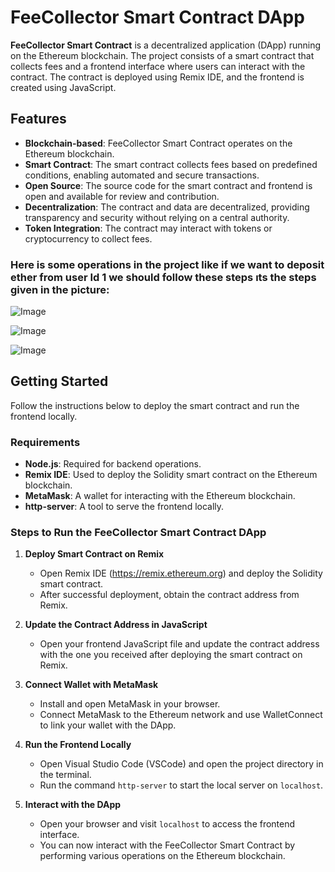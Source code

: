 # FeeCollector Smart Contract DApp

**FeeCollector Smart Contract** is a decentralized application (DApp) running on the Ethereum blockchain. The project consists of a smart contract that collects fees and a frontend interface where users can interact with the contract. The contract is deployed using Remix IDE, and the frontend is created using JavaScript.

## Features

- **Blockchain-based**: FeeCollector Smart Contract operates on the Ethereum blockchain.
- **Smart Contract**: The smart contract collects fees based on predefined conditions, enabling automated and secure transactions.
- **Open Source**: The source code for the smart contract and frontend is open and available for review and contribution.
- **Decentralization**: The contract and data are decentralized, providing transparency and security without relying on a central authority.
- **Token Integration**: The contract may interact with tokens or cryptocurrency to collect fees.



### Here is some operations in the project like if we want to deposit ether from user Id 1 we should follow these steps ıts the steps given in the picture:

![Image](https://github.com/user-attachments/assets/1bdc495f-1bb2-465f-85b5-8a7a919ad4ee)

![Image](https://github.com/user-attachments/assets/602d93da-1c8d-4165-acb4-2a0084fb91d3)

![Image](https://github.com/user-attachments/assets/c0492f20-2b94-4278-9b90-8aa87b9804d2)  


## Getting Started

Follow the instructions below to deploy the smart contract and run the frontend locally.

### Requirements

- **Node.js**: Required for backend operations.
- **Remix IDE**: Used to deploy the Solidity smart contract on the Ethereum blockchain.
- **MetaMask**: A wallet for interacting with the Ethereum blockchain.
- **http-server**: A tool to serve the frontend locally.

### Steps to Run the FeeCollector Smart Contract DApp

1. **Deploy Smart Contract on Remix**
   - Open Remix IDE (https://remix.ethereum.org) and deploy the Solidity smart contract.
   - After successful deployment, obtain the contract address from Remix.

2. **Update the Contract Address in JavaScript**
   - Open your frontend JavaScript file and update the contract address with the one you received after deploying the smart contract on Remix.

3. **Connect Wallet with MetaMask**
   - Install and open MetaMask in your browser.
   - Connect MetaMask to the Ethereum network and use WalletConnect to link your wallet with the DApp.

4. **Run the Frontend Locally**
   - Open Visual Studio Code (VSCode) and open the project directory in the terminal.
   - Run the command `http-server` to start the local server on `localhost`.

5. **Interact with the DApp**
   - Open your browser and visit `localhost` to access the frontend interface.
   - You can now interact with the FeeCollector Smart Contract by performing various operations on the Ethereum blockchain.



